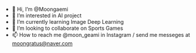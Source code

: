- 👋 Hi, I’m @Moongaemi
- 👀 I’m interested in AI project
- 🌱 I’m currently learning Image Deep Learning
- 💞️ I’m looking to collaborate on Sports Games
- 📫 How to reach me @moon_geami in Instagram / send me messeges at moongratus@naver.com

<!---
Moongaemi/Moongaemi is a ✨ special ✨ repository because its `README.md` (this file) appears on your GitHub profile.
You can click the Preview link to take a look at your changes.
--->
